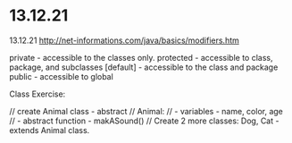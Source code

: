# 13.12.21
13.12.21
http://net-informations.com/java/basics/modifiers.htm

private - accessible to the classes only.
protected - accessible to class, package, and subclasses
[default] - accessible to the class and package
public - accessible to global


Class Exercise:

   // create Animal class - abstract
    // Animal:
    // - variables - name, color, age
    // - abstract function - makASound()
    // Create 2 more classes: Dog, Cat - extends Animal class.
